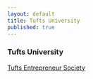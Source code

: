 ```yaml
---
layout: default
title: Tufts University
published: true
---
```

### Tufts University 
 
[Tufts Entrepreneur Society](http://tuftsesociety.wordpress.com/)